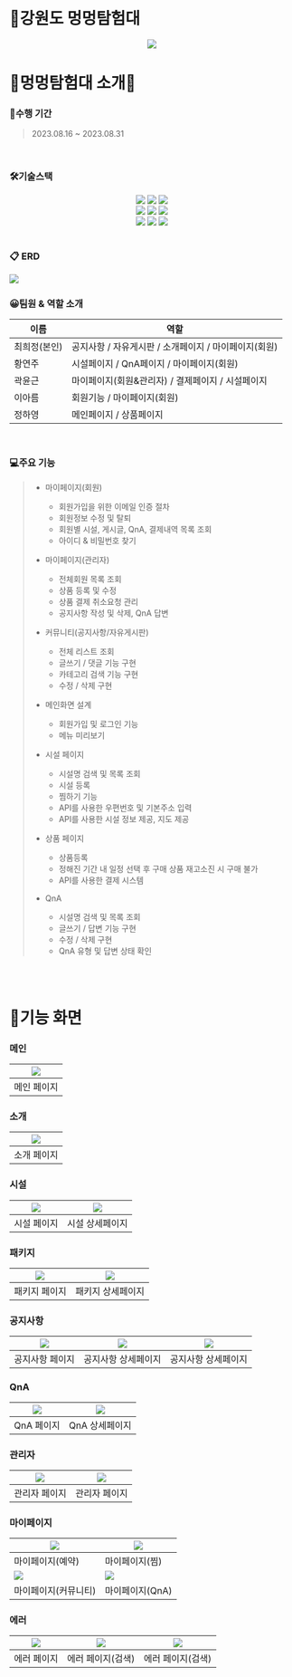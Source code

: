 # 🦴강원도 멍멍탐험대
<div align="center">
<img src="src/main/resources/static/img/img2/logo.PNG">
</div>


# 📢멍멍탐험대 소개📢
### 📅수행 기간
>2023.08.16 ~ 2023.08.31
<br>

### 🛠기술스택
<div align="center">
	<img src="https://img.shields.io/badge/Java-007396?style=flat&logo=Java&logoColor=white" />
	<img src="https://img.shields.io/badge/HTML5-E34F26?style=flat&logo=HTML5&logoColor=white" />
	<img src="https://img.shields.io/badge/CSS3-1572B6?style=flat&logo=CSS3&logoColor=white" />
</div>
<div align="center">
	<img src="https://img.shields.io/badge/visualstudiocode-007ACC?style=flat&logo=visualstudiocode&logoColor=white" />
	<img src="https://img.shields.io/badge/thymeleaf-005F0F?style=flat&logo=thymeleaf&logoColor=white" />
	<img src="https://img.shields.io/badge/jquery-0769AD?style=flat&logo=jquery&logoColor=white" />
</div>
<div align="center">
	<img src="https://img.shields.io/badge/springboot-6DB33F?style=flat&logo=springboot&logoColor=white" />
	<img src="https://img.shields.io/badge/oracle-F80000?style=flat&logo=oracle&logoColor=white" />
	<img src="https://img.shields.io/badge/javascript-F7DF1E?style=flat&logo=javascript&logoColor=white" />
</div>
<br>

### 📋 ERD
<img src="src/main/resources/static/img/img2/erd.png">
<br>

### 😀팀원 & 역할 소개
| 이름   | 역할                                                  |
|--------|-------------------------------------------------------|
| 최희정(본인) | 공지사항 / 자유게시판 / 소개페이지 / 마이페이지(회원) |
| 황연주 | 시설페이지 / QnA페이지 / 마이페이지(회원)              |
| 곽윤근 | 마이페이지(회원&관리자) / 결제페이지 / 시설페이지     |
| 이아름 | 회원기능 / 마이페이지(회원)                           |
| 정하영 | 메인페이지  / 상품페이지                              |
<br>

### 💻주요 기능

>+ 마이페이지(회원)
>    + 회원가입을 위한 이메일 인증 절차 
>    + 회원정보 수정 및 탈퇴
>    + 회원별 시설, 게시글, QnA, 결제내역 목록 조회
>    + 아이디 & 비밀번호 찾기
>      
>+ 마이페이지(관리자) 
>    + 전체회원 목록 조회
>    + 상품 등록 및 수정
>    + 상품 결제 취소요청 관리
>    + 공지사항 작성 및 삭제, QnA 답변
>      
>+ 커뮤니티(공지사항/자유게시판)
>    + 전체 리스트 조회
>    + 글쓰기 / 댓글 기능 구현
>    + 카테고리 검색 기능 구현
>    + 수정 / 삭제 구현
>      
>+ 메인화면 설계
>    + 회원가입 및 로그인 기능 
>    + 메뉴 미리보기
>      
>+ 시설 페이지
>    + 시설명 검색 및 목록 조회 
>    + 시설 등록
>    + 찜하기 기능
>    + API를 사용한 우편번호 및 기본주소 입력
>    + API를 사용한 시설 정보 제공, 지도 제공 
>      
>+ 상품 페이지 
>    + 상품등록
>    + 정해진 기간 내 일정 선택 후 구매 상품 재고소진 시 구매 불가
>    + API를 사용한 결제 시스템
>      
>+ QnA 
>    + 시설명 검색 및 목록 조회
>    + 글쓰기 / 답변 기능 구현 
>    + 수정 / 삭제 구현
>    + QnA 유형 및 답변 상태 확인 

<br>
<br>

# 🤩기능 화면
### 메인
|<img src="src/main/resources/static/img/img2/메인.png">|
|--- |
|메인 페이지|

### 소개
|<img src="src/main/resources/static/img/img2/소개.png">|
|--- |
|소개 페이지|

### 시설
|<img src="src/main/resources/static/img/img2/시설.png">|<img src="src/main/resources/static/img/img2/시설상세.png">|
|--- | --- | 
|시설 페이지 | 시설 상세페이지|

### 패키지
|<img src="src/main/resources/static/img/img2/패키지.png">|<img src="src/main/resources/static/img/img2/패키지상세.png">|
|--- | --- | 
|패키지 페이지 | 패키지 상세페이지|

### 공지사항
|<img src="src/main/resources/static/img/img2/공지사항.png">|<img src="src/main/resources/static/img/img2/공지사항글쓰기.png">|<img src="src/main/resources/static/img/img2/공지사항상세.png">|
|--- | --- | --- |
|공지사항 페이지 | 공지사항 상세페이지| 공지사항 상세페이지|

### QnA
|<img src="src/main/resources/static/img/img2/큐앤에이.png">|<img src="src/main/resources/static/img/img2/큐앤에이상세1.png">|
|--- | --- | 
|QnA 페이지 | QnA 상세페이지|

### 관리자
|<img src="src/main/resources/static/img/img2/관리자페이지1.png">|<img src="src/main/resources/static/img/img2/관리자페이지2.png">|
|--- | --- | 
|관리자 페이지 |관리자 페이지|

### 마이페이지
|<img src="src/main/resources/static/img/img2/마이페이지_예약현황.png">|<img src="src/main/resources/static/img/img2/마이페이지_찜.png">|
|--- | --- | 
|마이페이지(예약) |마이페이지(찜)|
|<img src="src/main/resources/static/img/img2/마이페이지_커뮤니티.png">|<img src="src/main/resources/static/img/img2/마이페이지_큐앤에이.png">|
|마이페이지(커뮤니티) |마이페이지(QnA)|

### 에러
|<img src="src/main/resources/static/img/img2/에러페이지1.png">|<img src="src/main/resources/static/img/img2/에러페이지2(검색).png">|<img src="src/main/resources/static/img/img2/에러페이지3(검색).png">|
|--- | --- | --- |
|에러 페이지 | 에러 페이지(검색)| 에러 페이지(검색)|

